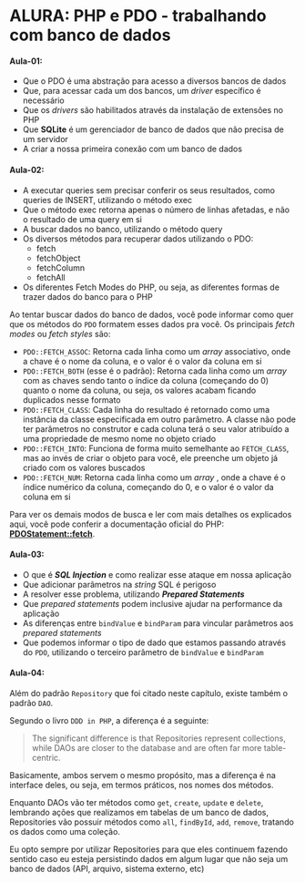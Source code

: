 # ALURA: PHP e PDO - trabalhando com banco de dados

#### Aula-01:

* Que o PDO é uma abstração para acesso a diversos bancos de dados
* Que, para acessar cada um dos bancos, um *driver* específico é necessário
* Que os *drivers* são habilitados através da instalação de extensões no PHP
* Que **SQLite** é um gerenciador de banco de dados que não precisa de um servidor
* A criar a nossa primeira conexão com um banco de dados

#### Aula-02:

* A executar queries sem precisar conferir os seus resultados, como queries de INSERT, utilizando o método exec
* Que o método exec retorna apenas o número de linhas afetadas, e não o resultado de uma query em si
* A buscar dados no banco, utilizando o método query
* Os diversos métodos para recuperar dados utilizando o PDO:
  * fetch
  * fetchObject
  * fetchColumn
  * fetchAll
* Os diferentes Fetch Modes do PHP, ou seja, as diferentes formas de trazer dados do banco para o PHP

Ao tentar buscar dados do banco de dados, você pode informar como quer que os métodos do `PDO` formatem esses dados pra você. Os principais *fetch modes* ou *fetch styles* são:

* `PDO::FETCH_ASSOC`: Retorna cada linha como um *array* associativo, onde a chave é o nome da coluna, e o valor é o valor da coluna em si
* `PDO::FETCH_BOTH` (esse é o padrão): Retorna cada linha como um *array* com as chaves sendo tanto o índice da coluna (começando do 0) quanto o nome da coluna, ou seja, os valores acabam ficando duplicados nesse formato
* `PDO::FETCH_CLASS`: Cada linha do resultado é retornado como uma instância da classe especificada em outro parâmetro. A classe não pode ter parâmetros no construtor e cada coluna terá o seu valor atribuído a uma propriedade de mesmo nome no objeto criado
* `PDO::FETCH_INTO`: Funciona de forma muito semelhante ao `FETCH_CLASS`, mas ao invés de criar o objeto para você, ele preenche um objeto já criado com os valores buscados
* `PDO::FETCH_NUM`: Retorna cada linha como um  *array* , onde a chave é o índice numérico da coluna, começando do 0, e o valor é o valor da coluna em si

Para ver os demais modos de busca e ler com mais detalhes os explicados aqui, você pode conferir a documentação oficial do PHP: [**PDOStatement::fetch**](https://www.php.net/manual/en/pdostatement.fetch#refsect1-pdostatement.fetch-parameters).

#### Aula-03:

* O que é ***SQL Injection*** e como realizar esse ataque em nossa aplicação
* Que adicionar parâmetros na *string* SQL é perigoso
* A resolver esse problema, utilizando ***Prepared Statements***
* Que *prepared statements* podem inclusive ajudar na performance da aplicação
* As diferenças entre `bindValue` e `bindParam` para vincular parâmetros aos *prepared statements*
* Que podemos informar o tipo de dado que estamos passando através do `PDO`, utilizando o terceiro parâmetro de `bindValue` e `bindParam`

#### Aula-04:

Além do padrão `Repository` que foi citado neste capítulo, existe também o padrão `DAO`.

Segundo o livro `DDD in PHP`, a diferença é a seguinte:

> The significant difference is that Repositories represent collections, while DAOs are closer to the database and are often far more table-centric.

Basicamente, ambos servem o mesmo propósito, mas a diferença é na interface deles, ou seja, em termos práticos, nos nomes dos métodos.

Enquanto DAOs vão ter métodos como `get`, `create`, `update` e `delete`, lembrando ações que realizamos em tabelas de um banco de dados, Repositories vão possuir métodos como `all`, `findById`, `add`, `remove`, tratando os dados como uma coleção.

Eu opto sempre por utilizar Repositories para que eles continuem fazendo sentido caso eu esteja persistindo dados em algum lugar que não seja um banco de dados (API, arquivo, sistema externo, etc)
